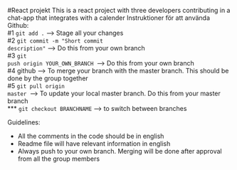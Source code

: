 #React projekt
This is a react project with three developers contributing in a chat-app that integrates with a calender
Instruktioner för att använda Github:<br>
#1 <code>git add .</code> --> Stage all your changes<br>
#2 <code>git commit -m "Short commit description"</code> --> Do this from your own branch<br>
#3 <code>git push origin YOUR_OWN_BRANCH </code>--> Do this from your own branch<br>
#4 github --> To merge your branch with the master branch. This should be done by the group together<br>
#5 <code>git pull origin master </code>--> To update your local master branch. Do this from your master branch<br>
\*\*\* <code>git checkout BRANCHNAME</code> --> to switch between branches<br>

Guidelines:<br>

- All the comments in the code should be in english<br>
- Readme file will have relevant information in english<br>
- Always push to your own branch. Merging will be done after approval from all the group members
